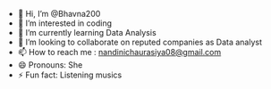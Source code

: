 - 👋 Hi, I’m @Bhavna200
- 👀 I’m interested in coding
- 🌱 I’m currently learning Data Analysis
- 💞️ I’m looking to collaborate on reputed companies as Data analyst
- 📫 How to reach me : nandinichaurasiya08@gmail.com
- 😄 Pronouns: She
- ⚡ Fun fact: Listening musics

<!---
Bhavna200/Bhavna200 is a ✨ special ✨ repository because its `README.md` (this file) appears on your GitHub profile.
You can click the Preview link to take a look at your changes.
--->
